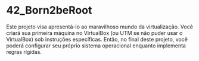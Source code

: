 # 42_Born2beRoot
Este projeto visa apresentá-lo ao maravilhoso mundo da virtualização. Você criará sua primeira máquina no VirtualBox (ou UTM se não puder usar o VirtualBox) sob instruções específicas. Então, no final deste projeto, você poderá configurar seu próprio sistema operacional enquanto implementa regras rígidas.
